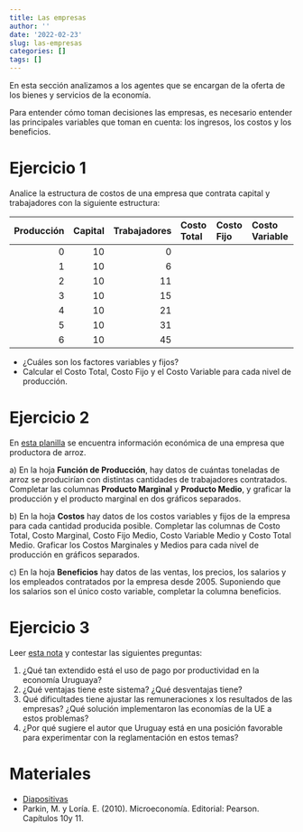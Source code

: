```yaml
---
title: Las empresas
author: ''
date: '2022-02-23'
slug: las-empresas
categories: []
tags: []
---
```



En esta sección analizamos a los agentes que se encargan de la oferta de los bienes y servicios de la economía. 

Para entender cómo toman decisiones las empresas, es necesario entender las principales variables que toman en cuenta: los ingresos, los costos y los beneficios.




# Ejercicio 1 

Analice la estructura de costos de una empresa que contrata capital y trabajadores con la siguiente estructura:


| Producción| Capital| Trabajadores|Costo Total |Costo Fijo |Costo Variable |
|----------:|-------:|------------:|:-----------|:----------|:--------------|
|          0|      10|            0|            |           |               |
|          1|      10|            6|            |           |               |
|          2|      10|           11|            |           |               |
|          3|      10|           15|            |           |               |
|          4|      10|           21|            |           |               |
|          5|      10|           31|            |           |               |
|          6|      10|           45|            |           |               |


- ¿Cuáles son los factores variables y fijos?
- Calcular el Costo Total, Costo Fijo y el Costo Variable para cada nivel de producción.

# Ejercicio 2

En [esta planilla](https://docs.google.com/spreadsheets/d/1haqSHV89zGkzHPeDg2iDPXjnahR2-ULGC9rlpaHyWfk/edit?usp=sharing) se encuentra información económica de una empresa que productora de arroz.

a) En la hoja __Función de Producción__, hay datos de cuántas toneladas de arroz se producirían con distintas cantidades de trabajadores contratados. Completar las columnas __Producto Marginal__ y __Producto Medio__, y graficar la producción y el producto marginal en dos gráficos separados.

b) En la hoja __Costos__ hay datos de los costos variables y fijos de la empresa para cada cantidad producida posible. Completar las columnas de Costo Total, Costo Marginal, Costo Fijo Medio, Costo Variable Medio y Costo Total Medio. Graficar los Costos Marginales y Medios para cada nivel de producción en gráficos separados.

c) En la hoja __Beneficios__ hay datos de las ventas, los precios, los salarios y los empleados contratados por la empresa desde 2005. Suponiendo que los salarios son el único costo variable, completar la columna beneficios.




# Ejercicio 3



Leer [esta nota](https://ladiaria.com.uy/articulo/2010/5/salarios-productividad-y-poder/) y contestar las siguientes preguntas:

1) ¿Qué tan extendido está el uso de pago por productividad en la economía Uruguaya?
2) ¿Qué ventajas tiene este sistema? ¿Qué desventajas tiene?
4) Qué dificultades tiene ajustar las remuneraciones x los resultados de las empresas? ¿Qué solución implementaron las economías de la UE a estos problemas?
5) ¿Por qué sugiere el autor que Uruguay está en una posición favorable para experimentar con la reglamentación en estos temas?


# Materiales

- [Diapositivas](https://produccion--diapos-econ.netlify.com)
- Parkin, M. y Loría. E. (2010). Microeconomía. Editorial: Pearson. Capítulos 10y 11.
